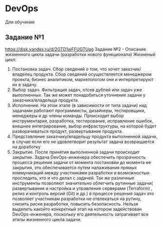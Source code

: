 # DevOps
Для обучения
## Задание №1 
https://disk.yandex.ru/d/2GTD1wFFUGTUag
Задание №2 - Описание жизненного цикла задачи (разработки нового функционала)
Жизненый цикл:
1. Постановка задач. Сбор сведений о том, что хочет заказчик/владелец продукта. Сбор сведений осуществляется менеджером проекта, бизнес аналитиком, маркетологом они и интерпретируют их в задачу.
2. Выбор задач. Фильтрация задач, отсев дублей или задач уже выполненных. Так же может понадобиться уточнение задачи у заказчика/владельца продукта.
3. Исполнение. На этом этапе (в зависимости от типа задачи) над задачами работают программисты, дизайнеры, тестировщики, менеджеры и др члены команды. Происходит выбор инструментария, разработка, тестирование, исправление ошибок, внешнее интегрирование, выбор инфраструктуры, на которой будет разворачиваться продукт, развертывание продукта.
4. Представление заказчику/владельцу продукта выполненной задачи, в случае если его не удовлетворит результат задача возвращается на доработку
5. Закрытие. После принятия выполненной задачи происходит закрытие.
Задача DevOps-инженера обеспечить прозрачность процесса решения задачи от момента постановки до момента ее закрытия, это обеспечивается путем налаживания прямых коммуникаций между участниками разработки и возможностью проследить, кто и что делал с задачей. Так же различные инструменты позволяют значительно облегчить рутинные задачи( развертывание и настройка и управление серверами (Terraform) , релиз и контроль версий (Git) и др.) в процессе решения задач это позволяет участникам разработки не отвлекаться на рутину, снизить риски разработки, повысить безопасность. Нельзя выделить какойто конкрктный этап на котором задействован DevOps-инженера, поскольку его деятельность затрагивает все этапы жизненного цикла задачи.
